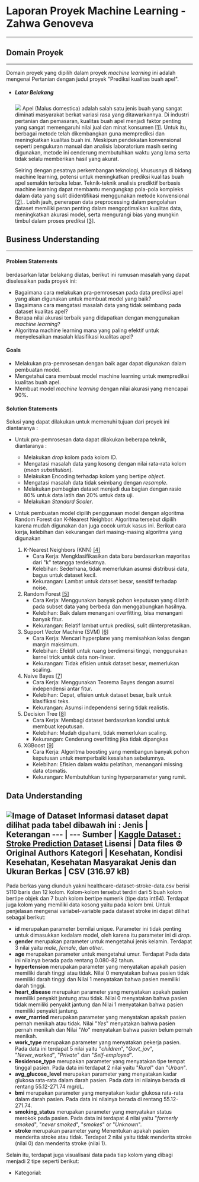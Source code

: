 # Laporan Proyek Machine Learning - Zahwa Genoveva
---
## Domain Proyek
---
Domain proyek yang dipilih dalam proyek _machine learning_ ini adalah mengenai Pertanian dengan judul proyek "Prediksi kualitas buah apel".

* #####  Latar Belakang
  ![](https://cdn1-production-images-kly.akamaized.net/xBRT773xJ9vvZx12J6fN1IIVhko=/1200x675/smart/filters:quality(75):strip_icc():format(jpeg)/kly-media-production/medias/2792644/original/076377400_1556614591-aaron-blanco-tejedor-390113-unsplash.jpg)
Apel (Malus domestica) adalah salah satu jenis buah yang sangat diminati masyarakat berkat variasi rasa yang ditawarkannya. Di industri pertanian dan pemasaran, kualitas buah apel menjadi faktor penting yang sangat memengaruhi nilai jual dan minat konsumen [[1]](https://doi.org/10.30606/rjocs.v10i2.2856). Untuk itu, berbagai metode telah dikembangkan guna memprediksi dan meningkatkan kualitas buah ini. Meskipun pendekatan konvensional seperti pengukuran manual dan analisis laboratorium masih sering digunakan, metode ini cenderung membutuhkan waktu yang lama serta tidak selalu memberikan hasil yang akurat.

  Seiring dengan pesatnya perkembangan teknologi, khususnya di bidang machine learning, potensi untuk meningkatkan prediksi kualitas buah apel semakin terbuka lebar. Teknik-teknik analisis prediktif berbasis machine learning dapat membantu mengungkap pola-pola kompleks dalam data yang sulit diidentifikasi menggunakan metode konvensional [[2]](https://doi.org/10.21873/cgp.20063).. Lebih jauh, penerapan data preprocessing dalam pengolahan dataset memiliki peran penting dalam mengoptimalkan kualitas data, meningkatkan akurasi model, serta mengurangi bias yang mungkin timbul dalam proses prediksi [[3]](https://doi.org/10.47970/siskom-kb.v4i1.169).

## Business Understanding
---
#### Problem Statements
berdasarkan latar belakang diatas, berikut ini rumusan masalah yang dapat diselesaikan pada proyek ini:
* Bagaimana cara melakukan pra-pemrosesan pada data prediksi apel yang akan digunakan untuk membuat model yang baik?
* Bagaimana cara mengatasi masalah data yang tidak seimbang pada dataset kualitas apel?
* Berapa nilai akurasi terbaik yang didapatkan dengan menggunakan _machine learning_?
* Algoritma machine learning mana yang paling efektif untuk menyelesaikan masalah klasifikasi kualitas apel?       


#### Goals
* Melakukan pra-pemrosesan dengan baik agar dapat digunakan dalam pembuatan model.
* Mengetahui cara membuat model machine learning untuk memprediksi kualitas buah apel.
* Membuat model _machine learning_ dengan nilai akurasi yang mencapai 90%.

#### Solution Statements
Solusi yang dapat dilakukan untuk memenuhi tujuan dari proyek ini diantaranya :
* Untuk pra-pemrosesan data dapat dilakukan beberapa teknik, diantaranya :
    * Melakukan _drop_ kolom pada kolom ID.
    * Mengatasi masalah data yang kosong dengan nilai rata-rata kolom (_mean substitution_).
    * Melakukan Encoding terhadap kolom yang bertipe _object_.
    * Mengatasi masalah data tidak seimbang dengan _resample_.
    * Melakukan pembagian dataset menjadi dua bagian dengan rasio 80% untuk data latih dan 20% untuk data uji.
    * Melakukan _Standard Scaler_.

* Untuk pembuatan model dipilih penggunaan model dengan algoritma Random Forest dan K-Nearest Neighbor. Algoritma tersebut dipilih karena mudah digunakan dan juga cocok untuk kasus ini. Berikut cara kerja, kelebihan dan kekurangan dari masing-masing algoritma yang digunakan
  1. K-Nearest Neighbors (KNN) [[4]](https://publikasi.dinus.ac.id/index.php/jais/article/view/1189/)
     * Cara Kerja: Mengklasifikasikan data baru berdasarkan mayoritas dari "k" tetangga terdekatnya.
     * Kelebihan: Sederhana, tidak memerlukan asumsi distribusi data, bagus untuk dataset kecil.
     * Kekurangan: Lambat untuk dataset besar, sensitif terhadap noise.
  2. Random Forest [[5]](https://repository.usd.ac.id/35513/)
     * Cara Kerja: Menggunakan banyak pohon keputusan yang dilatih pada subset data yang berbeda dan menggabungkan hasilnya.
     * Kelebihan: Baik dalam menangani overfitting, bisa menangani banyak fitur.
     * Kekurangan: Relatif lambat untuk prediksi, sulit diinterpretasikan.
  3. Support Vector Machine (SVM) [[6](https://towardsdatascience.com/support-vector-machine-introduction-to-machine-learning-algorithms-934a444fca47)]
     * Cara Kerja: Mencari hyperplane yang memisahkan kelas dengan margin maksimum.
     * Kelebihan: Efektif untuk ruang berdimensi tinggi, menggunakan kernel trick untuk data non-linear.
     * Kekurangan: Tidak efisien untuk dataset besar, memerlukan scaling.
  4. Naive Bayes [[7](https://towardsdatascience.com/naive-bayes-classifier-81d512f50a7c)]
     * Cara Kerja: Menggunakan Teorema Bayes dengan asumsi independensi antar fitur.
     * Kelebihan: Cepat, efisien untuk dataset besar, baik untuk klasifikasi teks.
     * Kekurangan: Asumsi independensi sering tidak realistis.
  5. Decision Tree [[8](https://medium.com/@brandon93.w/decision-tree-random-forest-and-xgboost-an-exploration-into-the-heart-of-machine-learning-90dc212f4948)]
     * Cara Kerja: Membagi dataset berdasarkan kondisi untuk membuat keputusan.
     * Kelebihan: Mudah dipahami, tidak memerlukan scaling.
     * Kekurangan: Cenderung overfitting jika tidak dipangkas
  6. XGBoost [[9](https://medium.com/@brandon93.w/decision-tree-random-forest-and-xgboost-an-exploration-into-the-heart-of-machine-learning-90dc212f4948)]
     * Cara Kerja: Algoritma boosting yang membangun banyak pohon keputusan untuk memperbaiki kesalahan sebelumnya.
     * Kelebihan: Efisien dalam waktu pelatihan, menangani missing data otomatis.
     * Kekurangan: Membutuhkan tuning hyperparameter yang rumit.
    
## Data Understanding
![Image of Dataset](https://i.postimg.cc/CKJ0sBXT/Screenshot-2024-10-10-204041.png)
Informasi dataset dapat dilihat pada tabel dibawah ini :
Jenis | Keterangan
--- | ---
Sumber | [Kaggle Dataset : Stroke Prediction Dataset](https://www.kaggle.com/fedesoriano/stroke-prediction-dataset)
Lisensi | Data files © Original Authors
Kategori | Kesehatan, Kondisi Kesehatan, Kesehatan Masyarakat
Jenis dan Ukuran Berkas | CSV (316.97 kB)
---
Pada berkas yang diunduh yakni healthcare-dataset-stroke-data.csv berisi 5110 baris dan 12 kolom. Kolom-kolom tersebut terdiri dari 5 buah kolom bertipe objek dan 7 buah kolom bertipe numerik (tipe data int64). Terdapat juga kolom yang memiliki data kosong yaitu pada kolom bmi. Untuk penjelasan mengenai variabel-variable pada dataset stroke ini dapat dilihat sebagai berikut:
* **id** merupakan parameter bernilai unique. Parameter ini tidak penting untuk dimasukkan kedalam model, oleh karena itu parameter ini di _drop_.
* **gender** merupakan parameter untuk mengetahui jenis kelamin. Terdapat 3 nilai yaitu _male_, _female_, dan _other_.
* **age** merupakan parameter untuk mengetahui umur. Terdapat Pada data ini nilainya berada pada rentang 0.080-82 tahun.
* **hypertension** merupakan parameter yang menyatakan apakah pasien memiliki darah tinggi atau tidak. Nilai 0 menyatakan bahwa pasien tidak memiliki darah tinggi dan Nilai 1 menyatakan bahwa pasien memiliki darah tinggi.
* **heart_disease** merupakan parameter yang menyatakan apakah pasien memiliki penyakit jantung atau tidak. Nilai 0 menyatakan bahwa pasien tidak memiliki penyakit jantung dan Nilai 1 menyatakan bahwa pasien memiliki penyakit jantung.
* **ever_married** merupakan parameter yang menyatakan apakah pasien pernah menikah atau tidak. Nilai "_Yes_" menyatakan bahwa pasien pernah menikah dan Nilai "_No_" menyatakan bahwa pasien belum pernah menikah.
* **work_type** merupakan parameter yang menyatakan pekerja pasien. Pada data ini terdapat 5 nilai yaitu "_children_", "_Govt_jov_", "_Never_worked_", "_Private_" dan "_Self-employed_".
* **Residence_type** merupakan parameter yang menyatakan tipe tempat tinggal pasien. Pada data ini terdapat 2 nilai yaitu "_Rural_" dan "_Urban_".
* **avg_glucose_level** merupakan parameter yang menyatakan kadar glukosa rata-rata dalam darah pasien. Pada data ini nilainya berada di rentang 55.12-271.74 mg/dL.
* **bmi** merupakan parameter yang menyatakan kadar glukosa rata-rata dalam darah pasien. Pada data ini nilainya berada di rentang 55.12-271.74.
* **smoking_status** merupakan parameter yang menyatakan status merokok pada pasien. Pada data ini terdapat 4 nilai yaitu "_formerly smoked_", "_never smoked_", "_smokes_" or "_Unknown_".
* **stroke** merupakan parameter yang Menentukan apakah pasien menderita stroke atau tidak. Terdapat 2 nilai yaitu tidak menderita stroke (nilai 0) dan menderita stroke (nilai 1).

Selain itu, terdapat juga visualisasi data pada tiap kolom yang dibagi menjadi 2 tipe seperti berikut:
* Kategorial:
